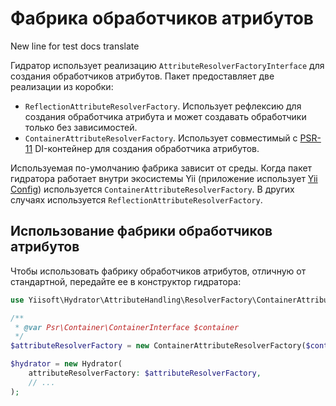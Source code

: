 # Фабрика обработчиков атрибутов

New line for test docs translate

Гидратор использует реализацию `AttributeResolverFactoryInterface` для
создания обработчиков атрибутов. Пакет предоставляет две реализации из
коробки:

- `ReflectionAttributeResolverFactory`. Использует рефлексию для создания
  обработчика атрибута и может создавать обработчики только без
  зависимостей.
- `ContainerAttributeResolverFactory`. Использует совместимый с
  [PSR-11](https://www.php-fig.org/psr/psr-11/) DI-контейнер для создания
  обработчика атрибутов.

Используемая по-умолчанию фабрика зависит от среды. Когда пакет гидратора
работает внутри экосистемы Yii (приложение использует [Yii
Config](https://github.com/yiisoft/config)) используется
`ContainerAttributeResolverFactory`. В других случаях используется
`ReflectionAttributeResolverFactory`.

## Использование фабрики обработчиков атрибутов

Чтобы использовать фабрику обработчиков атрибутов, отличную от стандартной,
передайте ее в конструктор гидратора:

```php
use Yiisoft\Hydrator\AttributeHandling\ResolverFactory\ContainerAttributeResolverFactory;

/**
 * @var Psr\Container\ContainerInterface $container
 */ 
$attributeResolverFactory = new ContainerAttributeResolverFactory($container);

$hydrator = new Hydrator(
    attributeResolverFactory: $attributeResolverFactory,
    // ...
);
```
